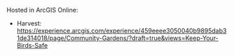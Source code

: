 ﻿Hosted in ArcGIS Online:

-   Harvest: https://experience.arcgis.com/experience/459eeee3050040b9895dab31de314018/page/Community-Gardens/?draft=true&views=Keep-Your-Birds-Safe
